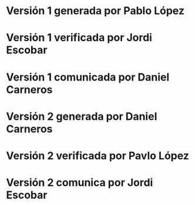 # Versión 1 generada por Pablo López
# Versión 1 verificada por Jordi Escobar
# Versión 1 comunicada por Daniel Carneros
# Versión 2 generada por Daniel Carneros 
# Versión 2 verificada por Pavlo López
# Versión 2 comunica por Jordi Escobar
